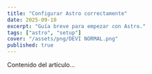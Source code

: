 ```yaml
---
title: "Configurar Astro correctamente"
date: 2025-09-10
excerpt: "Guía breve para empezar con Astro."
tags: ["astro", "setup"]
cover: "/assets/png/DEVI NORMAL.png"
published: true
---
```


Contenido del artículo…
